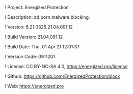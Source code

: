 ! Project: Energized Protection

! Description: ad.porn.malware blocking.

! Version: 6.21.0325.21.04.091.12

! Build Version: 21.04.091.12

! Build Date: Thu, 01 Apr 21 12:01:37

! Version Code: 0911201

! License: CC BY-NC-SA 4.0, https://energized.pro/license

! Github: https://github.com/EnergizedProtection/block

! Web: https://energized.pro
